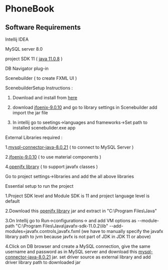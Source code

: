 # PhoneBook

## Software Requirements

Intellij IDEA

MySQL server 8.0

project SDK 11 ( [java 11.0.8](https://www.oracle.com/java/technologies/javase-jdk11-downloads.html#license-lightbox) )

DB Navigator plug-in

Scenebuilder ( to create FXML UI )

ScenebuilderSetup Instructions :

1. Download and install from [here](https://gluonhq.com/products/scene-builder/thanks/?dl=/download/scene-builder-11-windows-x64/)

2. download [jfoenix-9.0.10](https://jar-download.com/artifacts/com.jfoenix/jfoenix/9.0.10/source-code) and go to library settings in Scenebuilder add import the jar file

2. In intellij go to seetings->languages and frameworks->Set path to installed scenebulider.exe app




External Libraries required : 

  1.[mysql-connector-java-8.0.21](https://dev.mysql.com/downloads/file/?id=498587) ( to connect to MySQL Server )
  
  2.[jfoenix-9.0.10](https://jar-download.com/artifacts/com.jfoenix/jfoenix/9.0.10/source-code) ( to use material components )
  
  4.[openjfx library](https://gluonhq.com/download/javafx-11-0-2-sdk-windows/) ( to support javafx classes )
  
  Go to project settings->libraries and add the all above libraries
  
  
  
  Essential setup to run the project
  
  1.Project SDK level and Module SDK is 11 and project language level is default
  
  2.Download this [openjfx library](https://gluonhq.com/download/javafx-11-0-2-sdk-windows/) jar and extract in "C:\Program Files\Java\"
  
  3.On Intellij go to Run->configurations-> and add VM options as --module-path "C:\Program Files\Java\javafx-sdk-11.0.2\lib" --add-modules=javafx.controls,javafx.fxml
   (we have to manually specify the javafx library path to jvm because javfx is not part of JDK in JDK 11 or above)
   
  4.Click on DB browser and create a MySQL connection,  give the same username and password as in MySQL server and download this [mysql-connector-java-8.0.21](https://dev.mysql.com/downloads/file/?id=498587) jar. set driver source as external library and add driver library path to downloaded jar
  

  

